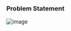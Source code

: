 ### Problem Statement

![image](https://user-images.githubusercontent.com/36649115/39595863-85b7466a-4ec5-11e8-9ad3-10f1d0b4cd56.png)
